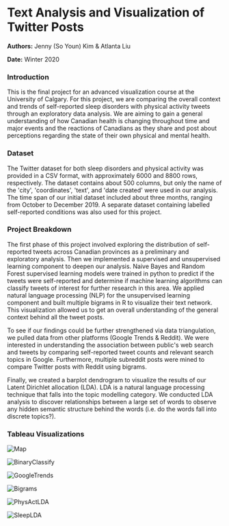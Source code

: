 # Text Analysis and Visualization of Twitter Posts
**Authors:** Jenny (So Youn) Kim & Atlanta Liu 

**Date:** Winter 2020

### Introduction
This is the final project for an advanced visualization course at the University of Calgary. For this project, we are comparing the overall context and trends of self-reported sleep disorders with physical activity tweets through an exploratory data analysis. We are aiming to gain a general understanding of how Canadian health is changing throughout time and major events and the reactions of Canadians as they share and post about perceptions regarding the state of their own physical and mental health.

### Dataset
The Twitter dataset for both sleep disorders and physical activity was provided in a CSV format, with approximately 6000 and 8800 rows, respectively. The dataset contains about 500 columns, but only the name of the 'city', 'coordinates', 'text', and 'date created' were used in our analysis. The time span of our initial dataset included about three months, ranging from October to December 2019. A separate dataset containing labelled self-reported conditions was also used for this project. 

### Project Breakdown

The first phase of this project involved exploring the distribution of self-reported tweets across Canadian provinces as a preliminary and exploratory analysis. Then we implemented a supervised and unsupervised learning component to deepen our analysis. Naive Bayes and Random Forest supervised learning models were trained in python to predict if the tweets were self-reported and determine if machine learning algorithms can classify tweets of interest for further research in this area. We applied natural language processing (NLP) for the unsupervised learning component and built multiple bigrams in R to visualize their text network. This visualization allowed us to get an overall understanding of the general context behind all the tweet posts.

To see if our findings could be further strengthened via data triangulation, we pulled data from other platforms (Google Trends & Reddit). We were interested in understanding the association between public's web search and tweets by comparing self-reported tweet counts and relevant search topics in Google. Furthermore, multiple subreddit posts were mined to compare Twitter posts with Reddit using bigrams. 

Finally, we created a barplot dendrogram to visualize the results of our Latent Dirichlet allocation (LDA). LDA is a natural language processing technique that falls into the topic modelling category. We conducted LDA analysis to discover relationships between a large set of words to observe any hidden semantic structure behind the words (i.e. do the words fall into discrete topics?).

### Tableau Visualizations

![Map](https://user-images.githubusercontent.com/80138718/110217252-455b9980-7e70-11eb-8ee2-ec774aefc545.png)

![BinaryClassify](https://user-images.githubusercontent.com/80138718/110217330-a3887c80-7e70-11eb-9a86-017aad82c138.png)


![GoogleTrends](https://user-images.githubusercontent.com/80138718/110217310-86ec4480-7e70-11eb-83ad-62f25830a63c.png)


![Bigrams](https://user-images.githubusercontent.com/80138718/110217325-9bc8d800-7e70-11eb-9a84-720fd208d640.png)


![PhysActLDA](https://user-images.githubusercontent.com/80138718/110217334-a8e5c700-7e70-11eb-9bfd-05c4295f6d13.png)


![SleepLDA](https://user-images.githubusercontent.com/80138718/110217338-ad11e480-7e70-11eb-9946-19328bb02b04.png)

